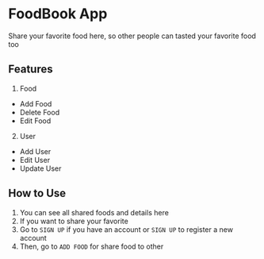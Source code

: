 # FoodBook App
Share your favorite food here, so other people can tasted your favorite food too

## Features
1. Food
  * Add Food
  * Delete Food
  * Edit Food
2. User
  * Add User
  * Edit User
  * Update User

## How to Use
1. You can see all shared foods and details here
2. If you want to share your favorite
3. Go to `SIGN UP` if you have an account or `SIGN UP` to register a new account
4. Then, go to `ADD FOOD` for share food to other
